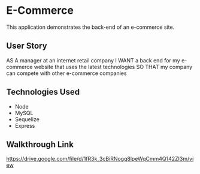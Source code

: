 # E-Commerce

This application demonstrates the back-end of an e-commerce site.

## User Story

AS A manager at an internet retail company
I WANT a back end for my e-commerce website that uses the latest technologies
SO THAT my company can compete with other e-commerce companies

## Technologies Used

- Node
- MySQL
- Sequelize
- Express

## Walkthrough Link

https://drive.google.com/file/d/1fR3k_3cBiRNogq8lpeWqCmm4Q142ZI3m/view
